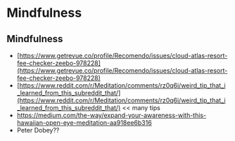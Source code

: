 # Mindfulness

##  Mindfulness

* [https://www.getrevue.co/profile/Recomendo/issues/cloud-atlas-resort-fee-checker-zeebo-978228](https://www.getrevue.co/profile/Recomendo/issues/cloud-atlas-resort-fee-checker-zeebo-978228)
* [https://www.reddit.com/r/Meditation/comments/rz0q6i/weird_tip_that_i_learned_from_this_subreddit_that/](https://www.reddit.com/r/Meditation/comments/rz0q6i/weird_tip_that_i_learned_from_this_subreddit_that/) << many tips
* https://medium.com/the-way/expand-your-awareness-with-this-hawaiian-open-eye-meditation-aa918ee6b316
* Peter Dobey??



